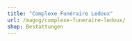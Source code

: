 ```yaml
---
title: "Complexe Funéraire Ledoux"
url: /magog/complexe-funeraire-ledoux/
shop: Bestattungen
---
```

